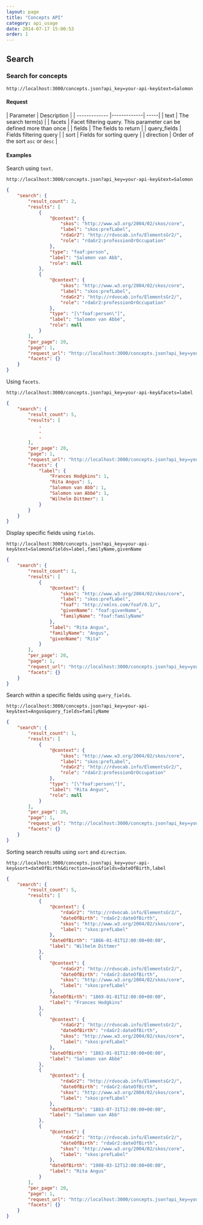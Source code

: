 ```yaml
---
layout: page
title: "Concepts API"
category: api_usage
date: 2014-07-17 15:00:53
order: 1
---
```


## Search ##

### Search for concepts ###
`http://localhost:3000/concepts.json?api_key=your-api-key&text=Salomon`

#### Request ####

| Parameter        | Description           |
| ------------- |-------------| -----|
| text          | The search term(s) |
| facets        | Facet filtering query. This parameter can be defined more than once |
| fields        | The fields to return |
| query_fields  | Fields filtering query |
| sort          | Fields for sorting query |
| direction     | Order of the sort `asc` or `desc` |

#### Examples ####

Search using `text`.

`http://localhost:3000/concepts.json?api_key=your-api-key&text=Salomon`

```json
{
    "search": {
        "result_count": 2,
        "results": [
            {
                "@context": {
                    "skos": "http://www.w3.org/2004/02/skos/core",
                    "label": "skos:prefLabel",
                    "rdaGr2": "http://rdvocab.info/ElementsGr2/",
                    "role": "rdaGr2:professionOrOccupation"
                },
                "type": "foaf:person",
                "label": "Salomon van Abb",
                "role": null
            },
            {
                "@context": {
                    "skos": "http://www.w3.org/2004/02/skos/core",
                    "label": "skos:prefLabel",
                    "rdaGr2": "http://rdvocab.info/ElementsGr2/",
                    "role": "rdaGr2:professionOrOccupation"
                },
                "type": "[\"foaf:person\"]",
                "label": "Salomon van Abbé",
                "role": null
            }
        ],
        "per_page": 20,
        "page": 1,
        "request_url": "http://localhost:3000/concepts.json?api_key=your-api-key&text=Salomon",
        "facets": {}
    }
}
```

Using `facets`.

`http://localhost:3000/concepts.json?api_key=your-api-key&facets=label`

```json
{
    "search": {
        "result_count": 5,
        "results": [
            .
            .
            .
        ],
        "per_page": 20,
        "page": 1,
        "request_url": "http://localhost:3000/concepts.json?api_key=your-api-key&facets=label",
        "facets": {
            "label": {
                "Frances Hodgkins": 1,
                "Rita Angus": 1,
                "Salomon van Abb": 1,
                "Salomon van Abbé": 1,
                "Wilhelm Dittmer": 1
            }
        }
    }
}
```

Display specific fields using `fields`.

`http://localhost:3000/concepts.json?api_key=your-api-key&text=Salomon&fields=label,familyName,givenName`

```json
{
    "search": {
        "result_count": 1,
        "results": [
            {
                "@context": {
                    "skos": "http://www.w3.org/2004/02/skos/core",
                    "label": "skos:prefLabel",
                    "foaf": "http://xmlns.com/foaf/0.1/",
                    "givenName": "foaf:givenName",
                    "familyName": "foaf:familyName"
                },
                "label": "Rita Angus",
                "familyName": "Angus",
                "givenName": "Rita"
            }
        ],
        "per_page": 20,
        "page": 1,
        "request_url": "http://localhost:3000/concepts.json?api_key=your-api-key&text=Rita&fields=label,familyName,givenName",
        "facets": {}
    }
}
```

Search within a specific fields using `query_fields`.

`http://localhost:3000/concepts.json?api_key=your-api-key&text=Angus&query_fields=familyName`

```json
{
    "search": {
        "result_count": 1,
        "results": [
            {
                "@context": {
                    "skos": "http://www.w3.org/2004/02/skos/core",
                    "label": "skos:prefLabel",
                    "rdaGr2": "http://rdvocab.info/ElementsGr2/",
                    "role": "rdaGr2:professionOrOccupation"
                },
                "type": "[\"foaf:person\"]",
                "label": "Rita Angus",
                "role": null
            }
        ],
        "per_page": 20,
        "page": 1,
        "request_url": "http://localhost:3000/concepts.json?api_key=your-api-key&text=Angus&query_fields=familyName",
        "facets": {}
    }
}
```

Sorting search results using `sort` and `direction`.

`http://localhost:3000/concepts.json?api_key=your-api-key&sort=dateOfBirth&direction=asc&fields=dateOfBirth,label`

```json
{
    "search": {
        "result_count": 5,
        "results": [
            {
                "@context": {
                    "rdaGr2": "http://rdvocab.info/ElementsGr2/",
                    "dateOfBirth": "rdaGr2:dateOfBirth",
                    "skos": "http://www.w3.org/2004/02/skos/core",
                    "label": "skos:prefLabel"
                },
                "dateOfBirth": "1866-01-01T12:00:00+00:00",
                "label": "Wilhelm Dittmer"
            },
            {
                "@context": {
                    "rdaGr2": "http://rdvocab.info/ElementsGr2/",
                    "dateOfBirth": "rdaGr2:dateOfBirth",
                    "skos": "http://www.w3.org/2004/02/skos/core",
                    "label": "skos:prefLabel"
                },
                "dateOfBirth": "1869-01-01T12:00:00+00:00",
                "label": "Frances Hodgkins"
            },
            {
                "@context": {
                    "rdaGr2": "http://rdvocab.info/ElementsGr2/",
                    "dateOfBirth": "rdaGr2:dateOfBirth",
                    "skos": "http://www.w3.org/2004/02/skos/core",
                    "label": "skos:prefLabel"
                },
                "dateOfBirth": "1883-01-01T12:00:00+00:00",
                "label": "Salomon van Abbé"
            },
            {
                "@context": {
                    "rdaGr2": "http://rdvocab.info/ElementsGr2/",
                    "dateOfBirth": "rdaGr2:dateOfBirth",
                    "skos": "http://www.w3.org/2004/02/skos/core",
                    "label": "skos:prefLabel"
                },
                "dateOfBirth": "1883-07-31T12:00:00+00:00",
                "label": "Salomon van Abb"
            },
            {
                "@context": {
                    "rdaGr2": "http://rdvocab.info/ElementsGr2/",
                    "dateOfBirth": "rdaGr2:dateOfBirth",
                    "skos": "http://www.w3.org/2004/02/skos/core",
                    "label": "skos:prefLabel"
                },
                "dateOfBirth": "1908-03-12T12:00:00+00:00",
                "label": "Rita Angus"
            }
        ],
        "per_page": 20,
        "page": 1,
        "request_url": "http://localhost:3000/concepts.json?api_key=your-api-key&sort=dateOfBirth&direction=asc&fields=dateOfBirth,label",
        "facets": {}
    }
}
```
